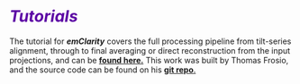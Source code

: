 # <span style="color: #5d02a5">***Tutorials***</span>

The tutorial for ***emClarity*** covers the full processing pipeline from tilt-series alignment, through to final averaging or direct reconstruction from the input projections, and can be [**found here.**](https://raw.githubusercontent.com/ffyr2w/emClarity-tutorial/master/emClarity-tutorial.pdf) This work was built by  Thomas Frosio, and the source code can be found on his [**git repo**.](https://github.com/ffyr2w/emClarity-tutorial)